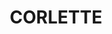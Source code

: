 ---
lastmod: '2025-04-06T06:05:20+00:00'
latitude: -32.746224
layout: suburb
longitude: 152.193698
postcode: '2315'
state: NSW
title: CORLETTE
url: /nsw/corlette/
---